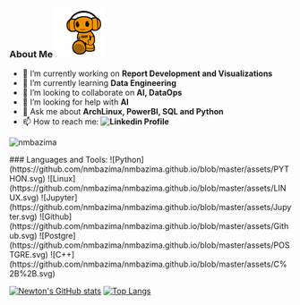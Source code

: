 ### About Me ![Newton](https://github.com/nmbazima/nmbazima.github.io/blob/master/assets/android.gif)

<!--
**nmbazima/nmbazima** is a ✨ _special_ ✨ repository because its `README.md` (this file) appears on your GitHub profile.

Here are some ideas to get you started:
-->
* 🔭 I’m currently working on **Report Development and Visualizations**
* 🌱 I’m currently learning **Data Engineering**
* 👯 I’m looking to collaborate on **AI, DataOps**
* 🤔 I’m looking for help with **AI**
* 💬 Ask me about **ArchLinux, PowerBI, SQL and Python**
* 📫 How to reach me: **![Linkedin Profile](https://www.linkedin.com/in/nmbazima/)**

<p align="left"> <img src="https://komarev.com/ghpvc/?username=nmbazima" alt="nmbazima" /> </p> 
### Languages and Tools: 
![Python](https://github.com/nmbazima/nmbazima.github.io/blob/master/assets/PYTHON.svg) ![Linux](https://github.com/nmbazima/nmbazima.github.io/blob/master/assets/LINUX.svg) ![Jupyter](https://github.com/nmbazima/nmbazima.github.io/blob/master/assets/Jupyter.svg) ![Github](https://github.com/nmbazima/nmbazima.github.io/blob/master/assets/Github.svg) ![Postgre](https://github.com/nmbazima/nmbazima.github.io/blob/master/assets/POSTGRE.svg) ![C++](https://github.com/nmbazima/nmbazima.github.io/blob/master/assets/C%2B%2B.svg)

[![Newton's GitHub stats](https://github-readme-stats.vercel.app/api?username=nmbazima&show_icons=true&theme=highcontrast)](https://github.com/nmbazima/github-readme-stats)  [![Top Langs](https://github-readme-stats.vercel.app/api/top-langs/?username=nmbazima&show_icons=true&theme=chartreuse-dark)](https://github.com/nmbazima/github-readme-stats)
